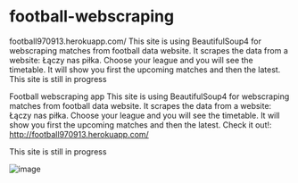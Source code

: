 # football-webscraping
football970913.herokuapp.com/        This site is using BeautifulSoup4 for webscraping matches from football data website. It scrapes the data from a website: Łączy nas piłka. Choose your league and you will see the timetable. It will show you first the upcoming matches and then the latest. This site is still in progress

Football webscraping app
This site is using BeautifulSoup4 for webscraping matches from football data website.
It scrapes the data from a website: Łączy nas piłka. Choose your league and you will see the timetable. It will show you first the upcoming matches and then the latest. Check it out!: http://football970913.herokuapp.com/

This site is still in progress

![image](https://user-images.githubusercontent.com/57491280/175043828-03524fe8-aa34-4421-bc5b-bf8f5ef97c99.png)
